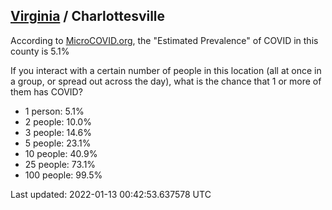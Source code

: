 
## [Virginia](/united-states/virginia) / Charlottesville

According to [MicroCOVID.org](http://microcovid.org),
the "Estimated Prevalence" of COVID in this county is 5.1%

If you interact with a certain number of people in this location
(all at once in a group, or spread out across the day), what is the chance that
1 or more of them has COVID?

- 1 person: 5.1%
- 2 people: 10.0%
- 3 people: 14.6%
- 5 people: 23.1%
- 10 people: 40.9%
- 25 people: 73.1%
- 100 people: 99.5%

Last updated: 2022-01-13 00:42:53.637578 UTC

